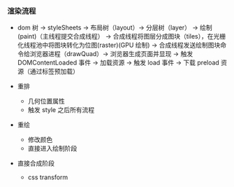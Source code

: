### 渲染流程

- dom 树 -> styleSheets -> 布局树（layout）-> 分层树（layer） -> 绘制(paint)（主线程提交合成线程）
  -> 合成线程将图层分成图块（tiles），在光栅化线程池中将图块转化为位图(raster)(GPU 绘制)
  -> 合成线程发送绘制图块命令给浏览器进程（drawQuad）-> 浏览器生成页面并显现
  -> 触发 DOMContentLoaded 事件
  -> 加载资源
  -> 触发 load 事件
  -> 下载 preload 资源（通过标签预加载）

- 重排
  - 几何位置属性
  - 触发 style 之后所有流程
- 重绘
  - 修改颜色
  - 直接进入绘制阶段
- 直接合成阶段
  - css transform
